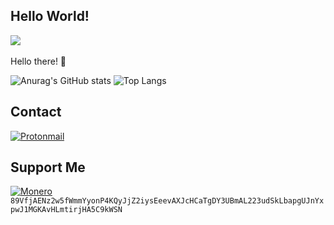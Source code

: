 ## Hello World!
![](https://komarev.com/ghpvc/?username=r4sso&style=for-the-badge)
<br><br>
Hello there! 👋

![Anurag's GitHub stats](https://github-readme-stats.vercel.app/api?username=r4sso&show_icons=true&theme=transparent&hide_border=true&bg_color=010409&text_color=9aa1ac)
![Top Langs](https://github-readme-stats.vercel.app/api/top-langs/?username=r4sso&layout=compact&theme=transparent&hide_border=true&bg_color=010409&text_color=9aa1ac)
## Contact
[![Protonmail](https://img.shields.io/badge/ProtonMail-8B89CC?style=for-the-badge&logo=protonmail&logoColor=white)](mailto:0xr4sso@proton.me)
## Support Me
[![Monero](https://img.shields.io/badge/monero-FF6600?style=for-the-badge&logo=monero&logoColor=white)](https://r4sso.github.io/images/dono/monero.png) 
<br>
`89VfjAENz2w5fWmmYyonP4KQyJjZ2iysEeevAXJcHCaTgDY3UBmAL223udSkLbapgUJnYxpwJ1MGKAvHLmtirjHA5C9kWSN`
